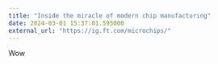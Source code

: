 ```yaml
---
title: "Inside the miracle of modern chip manufacturing"
date: 2024-03-01 15:37:01.595000
external_url: "https://ig.ft.com/microchips/"
---
```


Wow